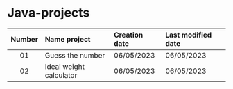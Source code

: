 ﻿# Java-projects
| Number    | Name project      | Creation date | Last modified date |
|:---------:|:------------------|:--------------|:-------------------|
| 01        | Guess the number | 06/05/2023 | 06/05/2023 |
| 02        | Ideal weight calculator | 06/05/2023 | 06/05/2023 |
